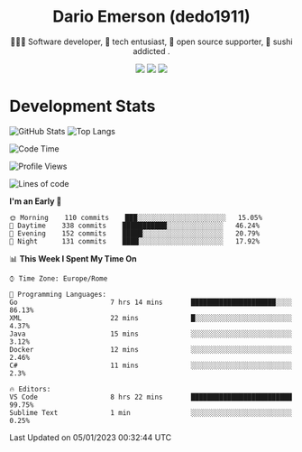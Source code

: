 <div align="center">
  
# Dario Emerson (dedo1911)
👨🏼‍💻 Software developer, 🔧 tech entusiast, 🙌 open source supporter, 🍣 sushi addicted .

[![](https://img.shields.io/badge/-Linkedin-informational?style=for-the-badge&logo=linkedin&logoColor=white&color=2867B2)](http://linkedin.com/in/dedo1911)
[![](https://img.shields.io/badge/-Telegram-informational?style=for-the-badge&logo=telegram&logoColor=white&color=0088cc)](https://t.me/dedo1911)
[![](https://img.shields.io/badge/-Facebook-informational?style=for-the-badge&logo=facebook&logoColor=white&color=3b5998)](https://fb.com/dedo1911)

</div>

# Development Stats

![GitHub Stats](https://github-readme-stats.vercel.app/api?username=dedo1911&hide=&count_private=true&title_color=84cc16&text_color=ffffff&icon_color=84cc16&bg_color=1c1917&hide_border=true&border_radius=0&show_icons=true)
![Top Langs](https://github-readme-stats.vercel.app/api/top-langs/?username=dedo1911&theme=chartreuse-dark&layout=compact)

<!--START_SECTION:waka-->
![Code Time](http://img.shields.io/badge/Code%20Time-1%2C169%20hrs%2013%20mins-blue)

![Profile Views](http://img.shields.io/badge/Profile%20Views-0-blue)

![Lines of code](https://img.shields.io/badge/From%20Hello%20World%20I%27ve%20Written-52%20Thousand%20lines%20of%20code-blue)

**I'm an Early 🐤** 

```text
🌞 Morning    110 commits    ███░░░░░░░░░░░░░░░░░░░░░░   15.05% 
🌆 Daytime    338 commits    ███████████░░░░░░░░░░░░░░   46.24% 
🌃 Evening    152 commits    █████░░░░░░░░░░░░░░░░░░░░   20.79% 
🌙 Night      131 commits    ████░░░░░░░░░░░░░░░░░░░░░   17.92%

```


📊 **This Week I Spent My Time On** 

```text
⌚︎ Time Zone: Europe/Rome

💬 Programming Languages: 
Go                       7 hrs 14 mins       █████████████████████░░░░   86.13% 
XML                      22 mins             █░░░░░░░░░░░░░░░░░░░░░░░░   4.37% 
Java                     15 mins             ░░░░░░░░░░░░░░░░░░░░░░░░░   3.12% 
Docker                   12 mins             ░░░░░░░░░░░░░░░░░░░░░░░░░   2.46% 
C#                       11 mins             ░░░░░░░░░░░░░░░░░░░░░░░░░   2.3%

🔥 Editors: 
VS Code                  8 hrs 22 mins       █████████████████████████   99.75% 
Sublime Text             1 min               ░░░░░░░░░░░░░░░░░░░░░░░░░   0.25%

```


 Last Updated on 05/01/2023 00:32:44 UTC
<!--END_SECTION:waka-->

<!--
**dedo1911/dedo1911** is a ✨ _special_ ✨ repository because its `README.md` (this file) appears on your GitHub profile.

Here are some ideas to get you started:

- 🔭 I’m currently working on ...
- 🌱 I’m currently learning ...
- 👯 I’m looking to collaborate on ...
- 🤔 I’m looking for help with ...
- 💬 Ask me about ...
- 📫 How to reach me: ...
- 😄 Pronouns: ...
- ⚡ Fun fact: ...
-->
